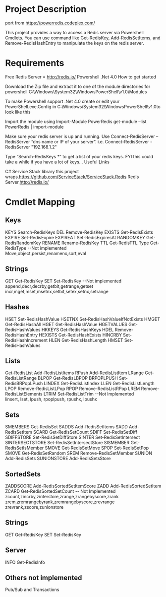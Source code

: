 Project Description
=======

port from https://powerredis.codeplex.com/

This project provides a way to access a Redis server via Powershell Cmdlets. You can use command like Get-RedisKey, Add-RedisSetItems, and Remove-RedisHashEntry to manipulate the keys on the redis server.



# Requirements

Free Redis Server = http://redis.io/
Powershell
.Net 4.0
How to get started

Download the Zip file and extract it to one of the module directories for powershell
C:\Windows\System32\WindowsPowerShell\v1.0\Modules

To make Powershell support .Net 4.0 create or edit your PowerShell.exe.Config in C:\Windows\System32\WindowsPowerShell\v1.0to look like this 
<?xml version="1.0"?> 
<configuration> 
<startup useLegacyV2RuntimeActivationPolicy="true"> 
<supportedRuntime version="v4.0.30319"/> 
<supportedRuntime version="v2.0.50727"/> 
</startup> 
</configuration>

Import the module using Import-Module PowerRedis
get-module –list PowerRedis | import-module

Make sure your redis server is up and running.
Use Connect-RedisServer –RedisServer “dns name or IP of your server”. i.e.
Connect-RedisServer -RedisServer "192.168.1.2"

Type “Search-RedisKeys *” to get a list of your redis keys. FYI this could take a while if you have a lot of keys…
Useful Links

C# Service Stack library this project wraps.https://github.com/ServiceStack/ServiceStack.Redis
Redis Server.http://redis.io/


# Cmdlet Mapping

## Keys	
KEYS	Search-RedisKeys
DEL	Remove-RedisKey
EXISTS	Get-RedisExists
EXPIRE	Set-RedisExpire
EXPIREAT	Set-RedisExpiresAt
RANDOMKEY	Get-RedisRandomKey
RENAME	Rename-RedisKey
TTL	Get-RedisTTL
Type	Get-RedisType
--Not implemented	
Move,object,persist,renamenx,sort,eval	

## Strings	
GET	Get-RedisKey
SET	Set-RedisKey
--Not implemented	
append,decr,decrby,getbit,getrange,getset	
incr,mget,mset,msetnx,setbit,setex,setnx,setrange	

## Hashes	
HSET	Set-RedisHashValue
HSETNX	Set-RedisHashValueIfNotExists
HMGET	Get-RedisHashAll
HGET	Get-RedisHashValue
HGETVALUES	Get-RedisHashValues
HKKEYS	Get-RedisHashKeys
HDEL	Remove-RedisHashEntry
HEXISTS	Get-RedisHashExists
HINCRBY	Set-RedisHashIncrement
HLEN	Get-RedisHashLength
HMSET	Set-RedisHashValues

## Lists	
Get-RedisList
Add-RedisListItems
RPush	Add-RedisListItem
LRange	Get-RedisListRange
BLPOP	Get-RedisLBPOP
BRPOPLPUSH	Set-RedisBRPopLPush
LINDEX	Get-RedisListIndex
LLEN	Get-RedisListLength
LPOP	Remove-RedisListLPop
RPOP	Remove-RedisListRPop
LREM	Remove-RedisListElements
LTRIM	Set-RedisListTrim
--Not Implemented	
linsert, lset, lpush, rpoplpush, rpushx, lpushx



## Sets	
SMEMBERS	Get-RedisSet
SADDS	Add-RedisSetItems
SADD	Add-RedisSetItem
SCARD	Get-RedisSetCount
SDIFF	Set-RedisSetDiff
SDIFFSTORE	Set-RedisSetDiffStore
SINTER	Set-RedisSetIntersect
SINTERSECTSTORE	Set-RedisSetIntersectStore
SISMEMBER	Get-RedisSetIsMember
SMOVE	Get-RedisSetMove
SPOP	Set-RedisSetPop
SMOVE	Get-RedisSetRandom
SREM	Remove-RedisSetMember
SUNION	Add-RedisSets
SUNIONSTORE	Add-RedisSetsStore

## SortedSets	
ZADDSCORE	Add-RedisSortedSetItemScore
ZADD	Add-RedisSortedSetItem
ZCARD	Get-RedisSortedSetCount
-- Not Implemented	
zcount,zincrby,zinterstore,zrange,zrangebyscore,zrank
zrem,zremrangebyrank,zremrangebyscore,zrevrange
zrevrank,zscore,zunionstore	

## Strings	
GET	Get-RedisKey
SET	Set-RedisKey

## Server	
INFO	Get-RedisInfo

## Others not implemented	
Pub/Sub and Transactions
